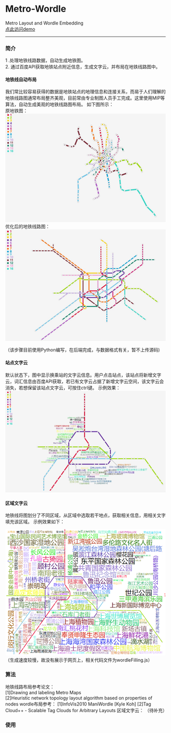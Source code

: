 # Metro-Wordle

Metro Layout and Wordle Embedding   
[点此访问demo](https://chenluli.github.io/Metro-Wordle/metro/)

----
### 简介
 1 .处理地铁线路数据，自动生成地铁图。   
 2. 通过百度API获取地铁站点附近信息，生成文字云，并布局在地铁线路图中。

#### 地铁线自动布局   
 我们常比较容易获得的数据是地铁站点的地理信息和连接关系，而易于人们理解的地铁线路图通常布局整齐美观，目前常由专业制图人员手工完成。这里使用MIP等算法，自动生成美观的地铁线路图布局。
  如下图所示：  
  原地铁图：   
  ![original](metro/imgs/before.JPG "origin")      
  优化后的地铁线路图：   
  ![after](metro/imgs/after.JPG "after")    
  
  （该步骤目前使用Python编写，在后端完成，与数据格式有关，暂不上传源码)
  
#### 站点文字云
默认状态下，图中显示换乘站的文字云信息。用户点击站点，该站点将新增文字云，词汇信息由百度API获取，若已有文字云占据了新增文字云空间，该文字云会消失，若想保留该站点文字云，可按住ctrl键。
示例效果：
![wordles](metro/imgs/stations.JPG "station-with-wordles")
#### 区域文字云
地铁线将图划分了不同区域，从区域中选取若干地点，获取相关信息，用相关文字填充该区域。
示例效果如下：   
    
   ![DEMO](metro/imgs/wordleEmbeding.png "DEMO")
（生成速度较慢，故没有展示于网页上，相关代码文件为wordleFilling.js）


### 算法
地铁线路布局参考论文：  
[1]Drawing and labeling Metro Maps  
[2]Heuristic network topology layout algorithm based on properties of nodes
wordle布局参考：
[1]InfoVis2010 ManiWordle [Kyle Koh]
[2]Tag Cloud++ - Scalable Tag Clouds for Arbitrary Layouts
区域文字云：
（待补充）
### 使用
